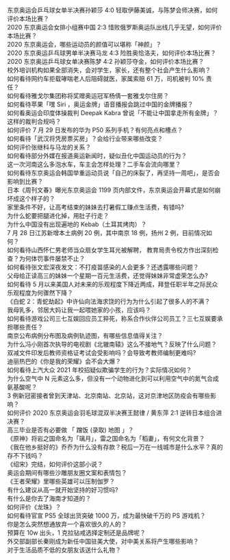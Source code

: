 东京奥运会乒乓球女单半决赛孙颖莎 4:0 轻取伊藤美诚，与陈梦会师决赛，如何评价本场比赛？  
2020 东京奥运会女排小组赛中国 2:3 惜败俄罗斯奥运队出线几乎无望，如何评价本场比赛？  
2020 东京奥运会，哪些运动员的颜值可以堪称「神颜」？  
2020 东京奥运乒乓球男单半决赛马龙 4:3 险胜奥恰洛夫，如何评价本场比赛？  
2020 东京奥运乒乓球女单决赛陈梦 4:2 孙颖莎夺金，如何评价本场比赛？  
校外培训机构如果全部消失，会对学生，家长，还有整个社会产生什么影响？  
如何看待网约车拒载哮喘老人后阻碍就医，家属索赔 61 万，司机被判 10% 责任？  
如何看待雅戈尔集团称将奖赠奥运冠军杨倩一套雅戈尔住房？  
如何看待苹果「嘿 Siri ，奥运金牌」语音播报会跳过中国的金牌播报？  
如何看奥运会印度体操裁判 Deepak Kabra 曾说「不能让中国拿走所有金牌」？这样的裁判合规吗？  
如何评价 7 月 29 日发布的华为 P50 系列手机？有何亮点和槽点？  
如何看待「武汉将凭房票买房」？会给行业带来哪些改变？  
如何评价张继科与马龙的关系？  
如何看待部分外媒在报道奥运新闻时，疑似丑化中国运动员的行为？  
这一次河南这么多泡水车，车主会怎样处理？二手车会流向哪里？  
如何看待东京奥运会韩国举重运动员说「自己的床裂了，再坚持一周吧」，是否会影响到比赛？  
日本《周刊文春》曝光东京奥运会 1199 页内部文件，东京奥运会开幕式是如何崩坏成这个样子的？  
家里条件不好，让高考结束的妹妹去打暑假工赚点生活费，有错吗?  
为什么蛇要把腿进化掉，用肚子行走？  
为什么中国没有出现遍地的 Kebab（土耳其烤肉）？  
7 月 28 日江苏新增本土病例 20 例，其中南京 18 例，扬州 2 例，目前情况如何？  
如何看待山西怀仁男老师当众扇女学生耳光被解聘， 教育局责令校方作出深刻检查？为何体罚事件屡禁不止？  
如何看待张文宏深夜发文：不打疫苗感染的人会更多？还透露哪些问题？  
父母给正读高三的妹妹一个星期一百元生活费，还觉得妹妹非常虚荣怎么办?  
如何看待 5 月以来美国人对未来的乐观程度下降近两成，拜登任职半年之际民众乐观程度为何骤然下降？  
《白蛇 2：青蛇劫起》中许仙向法海求饶的行为为什么引起了很多人的不满？  
我母乳多，邻居大妈让我一起喂她家的小孩，应该吗？  
如何看待游戏公司三七互娱回应员工猝死，称系合作伙伴公司员工？三七互娱要承担哪些责任？  
南京公布病例分布图及病例轨迹图，有哪些信息值得关注？  
为什么冯小刚首次执导的电视剧《北辙南辕》这么不接地气？反映了什么问题？  
双减文件印发后教师资格证考试会受影响吗？会导致考教师编制更难吗?  
迪丽热巴的《你是我的荣耀》会不会大爆？  
如何看待上汽大众 2021 年校招疑似欺骗学生的行为？实际情况如何？  
为什么空气中 N 元素这么多，但没有一个动物进化到可以利用空气中的氮气合成氨基酸呢？  
3 例新冠密接者曾到天津站、北京南站、北京站，这对京津地区防疫会有哪些影响？  
如何评价 2020 东京奥运会羽毛球混双半决赛王懿律 / 黄东萍 2:1 逆转日本组合进决赛？  
高三毕业是否有必要做 「 蹭饭 (录取) 地图 」？  
《原神》将岩之国命名为「璃月」，雷之国命名为「稻妻」，有何文化背景？  
《我在他乡挺好的》乔乔为什么没有存款？税后一万在一线城市是什么水平？真的存不下钱吗？  
《绍宋》完结，如何评价这部小说？  
奥运会期间有哪些沙雕朋友圈文案和表情包？  
《王者荣耀》里哪些英雄可以压制伽罗？  
有什么建议从高一就开始坚持的好习惯吗?  
有什么是你去了海南才知道的？  
如何评价《龙珠》？  
如何看待官宣 PS5 全球出货突破 1000 万，成为最快破千万的 PS 游戏机？  
你是怎么突然想通放弃一个喜欢很久的人的？  
预算在 10w 出头，1 克拉钻戒选择定制还是品牌呢？  
外交部副部长秦刚成为新任中国驻美大使，对中美关系将产生哪些影响？  
对于生活品质不低的女朋友该送什么礼物？  
